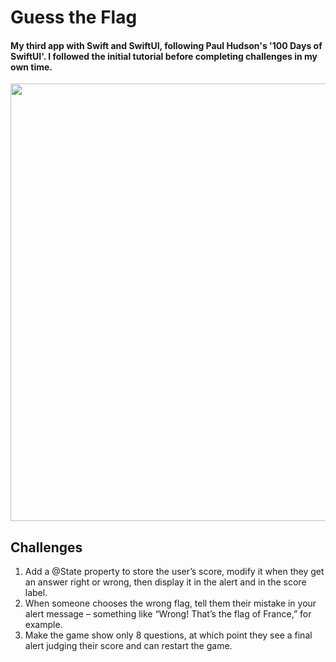 # Guess the Flag

#### My third app with Swift and SwiftUI, following Paul Hudson's '100 Days of SwiftUI'. I followed the initial tutorial before completing challenges in my own time.

<img src="https://github.com/user-attachments/assets/1e0b231a-c615-447d-8030-76d60469ce15" width="700" height="700">

## Challenges
1. Add a @State property to store the user’s score, modify it when they get an answer right or wrong, then display it in the alert and in the score label.
2. When someone chooses the wrong flag, tell them their mistake in your alert message – something like “Wrong! That’s the flag of France,” for example.
3. Make the game show only 8 questions, at which point they see a final alert judging their score and can restart the game.

